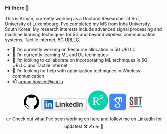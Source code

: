 ### Hi there 👋

This is Arman, currently working as a Doctoral Researcher at SnT, University of Luxembourg. I've completed my MS from Inha University, South Korea. My research interests include advanced signal processing and machine learning techniques for 5G and beyond wireless communication systems, Tactile internet, 5G URLLC.

- 🔭 I’m currently working on Resource allocation in 5G URLLC </br>
- 🌱 I’m currently learning ML and DL techniques </br>
- 👯 I’m looking to collaborate on incorporating ML techniques in 5G URLLC and Tactile Internet </br>
- 🤔 I’m looking for help with optimization techniques in Wireless communication </br>
- 📫 arman.hossen@uni.lu </br>

<p align="center">
	<a href="https://github.com/armanruet"><img src="github.svg" alt="GitHub"></a>
	<a href="https://www.linkedin.com/in/armanruet/"><img src="linkedin.svg" alt="LinkedIn"></a>
	<a href="https://www.researchgate.net/profile/Md-Arman-Hossen"><img src="ResearchGate.svg" alt="ResearchGate"></a>
	<a href="https://scholar.google.com/citations?user=LN-2sIoAAAAJ&hl=en"><img src="citations.svg" alt="Citations"></a>
	<a href="https://wwwfr.uni.lu/snt/people/arman_hossen"><img src="SnT.svg" alt="SnT"></a>
</p>

<p align="center">👉 Check out what I've been working on 
	<a href="https://github.com/armanruet">here</a> and follow me <a href="https://www.linkedin.com/in/armanruet/">on LinkedIn </a> for updates! 🛠️ ✍️ ☕ 🚀
</p>

